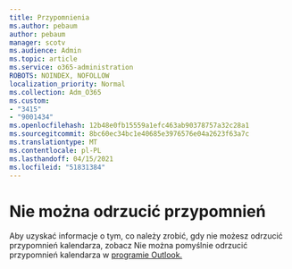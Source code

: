 ```yaml
---
title: Przypomnienia
ms.author: pebaum
author: pebaum
manager: scotv
ms.audience: Admin
ms.topic: article
ms.service: o365-administration
ROBOTS: NOINDEX, NOFOLLOW
localization_priority: Normal
ms.collection: Adm_O365
ms.custom:
- "3415"
- "9001434"
ms.openlocfilehash: 12b48e0fb15559a1efc463ab90378757a32c28a1
ms.sourcegitcommit: 8bc60ec34bc1e40685e3976576e04a2623f63a7c
ms.translationtype: MT
ms.contentlocale: pl-PL
ms.lasthandoff: 04/15/2021
ms.locfileid: "51831384"
---
```

# <a name="cannot-dismiss-reminders"></a>Nie można odrzucić przypomnień

Aby uzyskać informacje o tym, co należy zrobić, gdy nie możesz odrzucić przypomnień kalendarza, zobacz Nie można pomyślnie odrzucić przypomnień kalendarza w [programie Outlook.](https://docs.microsoft.com/exchange/troubleshoot/calendar-reminders/cannot-dismiss-outlook-calendar-reminders)

